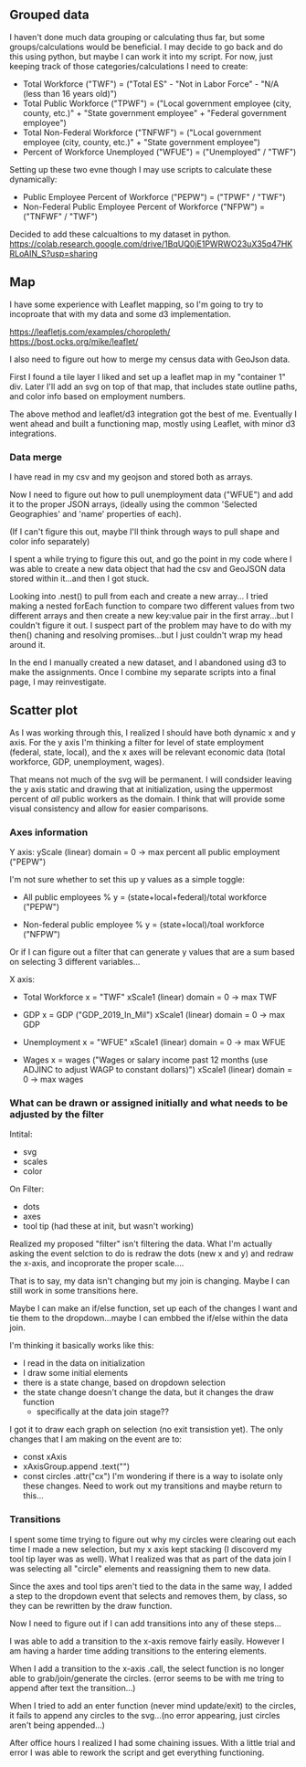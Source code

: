 ## Grouped data
I haven't done much data grouping or calculating thus far, but some groups/calculations would be beneficial. I may decide to go back and do this using python, but maybe I can work it into my script. For now, just keeping track of those categories/calculations I need to create:

- Total Workforce ("TWF") = ("Total ES" - "Not in Labor Force" - "N/A (less than 16 years old)")
- Total Public Workforce ("TPWF") = ("Local government employee (city, county, etc.)" + "State government employee" + "Federal government employee")
- Total Non-Federal Workforce ("TNFWF") = ("Local government employee (city, county, etc.)" + "State government employee")
- Percent of Workforce Unemployed ("WFUE") = ("Unemployed" / "TWF")

Setting up these two evne though I may use scripts to calculate these dynamically:
- Public Employee Percent of Workforce ("PEPW") = ("TPWF" / "TWF")
- Non-Federal Public Employee Percent of Workforce ("NFPW") = ("TNFWF" / "TWF")

Decided to add these calcualtions to my dataset in python. 
https://colab.research.google.com/drive/1BqUQ0jE1PWRWO23uX35q47HKRLoAIN_S?usp=sharing 

## Map
I have some experience with Leaflet mapping, so I'm going to try to incoproate that with my data and some d3 implementation. 

https://leafletjs.com/examples/choropleth/
https://bost.ocks.org/mike/leaflet/ 

I also need to figure out how to merge my census data with GeoJson data.

First I found a tile layer I liked and set up a leaflet map in my "container 1" div. Later I'll add an svg on top of that map, that includes state outline paths, and color info based on employment numbers. 

The above method and leaflet/d3 integration got the best of me. Eventually I went ahead and built a functioning map, mostly using Leaflet, with minor d3 integrations. 

### Data merge
I have read in my csv and my geojson and stored both as arrays.

Now I need to figure out how to pull unemployment data ("WFUE") and add it to the proper JSON arrays, (ideally using the common 'Selected Geographies' and 'name' properties of each). 

(If I can't figure this out, maybe I'll think through ways to pull shape and color info separately)

I spent a while trying to figure this out, and go the point in my code where I was able to create a new data object that had the csv and GeoJSON data stored within it...and then I got stuck. 

Looking into .nest() to pull from each and create a new array... I tried making a nested forEach function to compare two different values from two different arrays and then create a new key:value pair in the first array...but I couldn't figure it out. I suspect part of the problem may have to do with my then() chaning and resolving promises...but I just couldn't wrap my head around it. 

In the end I manually created a new dataset, and I abandoned using d3 to make the assignments. Once I combine my separate scripts into a final page, I may reinvestigate.  

## Scatter plot
As I was working through this, I realized I should have both dynamic x and y axis. For the y axis I'm thinking a filter for level of state employment (federal, state, local), and the x axes will be relevant economic data (total workforce, GDP, unemployment, wages).

That means not much of the svg will be permanent. I will condsider leaving the y axis static and drawing that at initialization, using the uppermost percent of *all* public workers as the domain. I think that will provide some visual consistency and allow for easier comparisons. 

### Axes information
Y axis:
    yScale (linear)
    domain = 0 -> max percent all public employment ("PEPW")

I'm not sure whether to set this up y values as a simple toggle:
- All public employees %
    y = (state+local+federal)/total workforce ("PEPW")

- Non-federal public employee %
    y = (state+local)/toal workforce ("NFPW")

Or if I can figure out a filter that can generate y values that are a sum  based on selecting 3 different variables...

X axis:
- Total Workforce
    x = "TWF"
    xScale1 (linear)
        domain = 0 -> max TWF

- GDP
    x = GDP ("GDP_2019_In_Mil")
    xScale1 (linear)
        domain = 0 -> max GDP

- Unemployment
    x = "WFUE"
    xScale1 (linear)
        domain = 0 -> max WFUE

- Wages
    x = wages ("Wages or salary income past 12 months (use ADJINC to adjust WAGP to constant dollars)")
    xScale1 (linear)
        domain = 0 -> max wages

### What can be drawn or assigned initially and what needs to be adjusted by the filter
Intital:
- svg
- scales
- color

On Filter:
- dots
- axes
- tool tip (had these at init, but wasn't working)

Realized my proposed "filter" isn't filtering the data. What I'm actually asking the event selction to do is redraw the dots (new x and y) and redraw the x-axis, and incoprorate the proper scale....

That is to say, my data isn't changing but my join is changing. Maybe I can still work in some transitions here.

Maybe I can make an if/else function, set up each of the changes I want and tie them to the dropdown...maybe I can embbed the if/else within the data join.

I'm thinking it basically works like this:
- I read in the data on initialization
- I draw some initial elements
- there is a state change, based on dropdown selection
- the state change doesn't change the data, but it changes the draw function
    - specifically at the data join stage??

I got it to draw each graph on selection (no exit transistion yet). The only changes that I am making on the event are to:
- const xAxis
- xAxisGroup.append
    .text("")
- const circles
    .attr("cx")
I'm wondering if there is a way to isolate only these changes. Need to work out my transitions and maybe return to this...

### Transitions
I spent some time trying to figure out why my circles were clearing out each time I made a new selection, but my x axis kept stacking (I discoverd my tool tip layer was as well). What I realized was that as part of the data join I was selecting all "circle" elements and reassigning them to new data. 

Since the axes and tool tips aren't tied to the data in the same way, I added a step to the dropdown event that selects and removes them, by class, so they can be rewritten by the draw function. 

Now I need to figure out if I can add transitions into any of these steps...

I was able to add a transition to the x-axis remove fairly easily. However I am having a harder time adding transitions to the entering elements. 

When I add a transition to the x-axis .call, the select function is no longer able to grab/join/generate the circles. (error seems to be with me tring to append after text the transition...)

When I tried to add an enter function (never mind update/exit) to the circles, it fails to append any circles to the svg...(no error appearing, just circles aren't being appended...)

After office hours I realized I had some chaining issues. With a little trial and error I was able to rework the script and get everything functioning. 